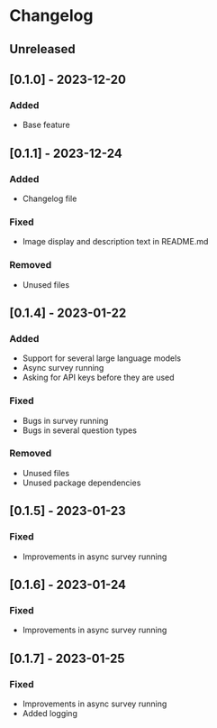 # Changelog

## Unreleased

## [0.1.0] - 2023-12-20
### Added
- Base feature

## [0.1.1] - 2023-12-24
### Added
- Changelog file

### Fixed
- Image display and description text in README.md

### Removed
- Unused files

## [0.1.4] - 2023-01-22
### Added
- Support for several large language models
- Async survey running
- Asking for API keys before they are used

### Fixed
- Bugs in survey running
- Bugs in several question types 

### Removed
- Unused files
- Unused package dependencies

## [0.1.5] - 2023-01-23

### Fixed
- Improvements in async survey running

## [0.1.6] - 2023-01-24

### Fixed
- Improvements in async survey running

## [0.1.7] - 2023-01-25

### Fixed
- Improvements in async survey running
- Added logging
